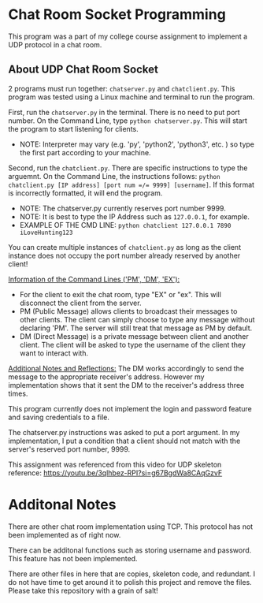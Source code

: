 # Chat Room Socket Programming
This program was a part of my college course assignment to implement a UDP protocol in a chat room.

## About UDP Chat Room Socket
2 programs must run together: `chatserver.py` and `chatclient.py`.
This program was tested using a Linux machine and terminal to run the program.

First, run the `chatserver.py` in the terminal. There is no need to put port number.
On the Command Line, type `python chatserver.py`. This will start the program to start listening for clients.
* NOTE: Interpreter may vary (e.g. 'py', 'python2', 'python3', etc. ) so type the first part according to your machine.

Second, run the `chatclient.py`. There are specific instructions to type the arguemnt.
On the Command Line, the instructions follows: `python chatclient.py [IP address] [port num =/= 9999] [username]`. 
If this format is incorrectly formatted, it will end the program.
* NOTE: The chatserver.py currently reserves port number 9999. 
* NOTE: It is best to type the IP Address such as `127.0.0.1`, for example.
* EXAMPLE OF THE CMD LINE: `python chatclient 127.0.0.1 7890 iLoveHunting123`

You can create multiple instances of `chatclient.py` as long as the client instance does not occupy
the port number already reserved by another client!

<u>Information of the Command Lines ('PM', 'DM', 'EX'):</u>
* For the client to exit the chat room, type "EX" or "ex". This will disconnect the client from the server.
* PM (Public Message) allows clients to broadcast their messages to other clients. 
The client can simply choose to type any message without declaring 'PM'. 
The server will still treat that message as PM by default.
* DM (Direct Message) is a private message between client and another client. The client will be asked to type
the username of the client they want to interact with.

<u>Additional Notes and Reflections:</u>
The DM works accordingly to send the message to the appropriate receiver's address. However
my implementation shows that it sent the DM to the receiver's address three times.

This program currently does not implement the login and password feature and saving 
credentials to a file.

The chatserver.py instructions was asked to put a port argument. In my implementation, I
put a condition that a client should not match with the server's reserved port number, 9999.

This assignment was referenced from this video for UDP skeleton reference: https://youtu.be/3qlhbez-RPI?si=g67BgdWa8CAqGzvF


# Additonal Notes
There are other chat room implementation using TCP. This protocol has not been implemented as of right now.

There can be additonal functions such as storing username and password. This feature has not been implemented.

There are other files in here that are copies, skeleton code, and redundant. I do not have time to get around it to polish this project and remove the files. Please take this repository with a grain of salt!
